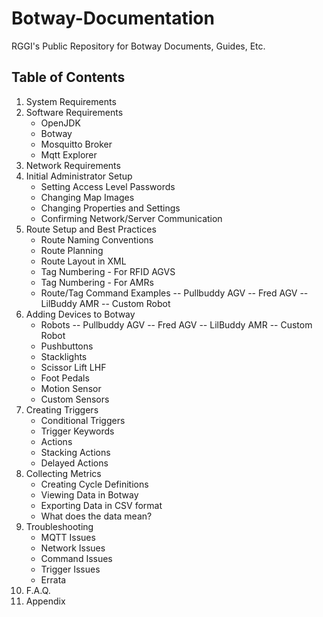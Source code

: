 # Botway-Documentation
 RGGI's Public Repository for Botway Documents, Guides, Etc.

## Table of Contents
 1. System Requirements
 2. Software Requirements
	- OpenJDK
	- Botway
	- Mosquitto Broker
	- Mqtt Explorer
 3. Network Requirements
 4. Initial Administrator Setup
	- Setting Access Level Passwords
	- Changing Map Images
	- Changing Properties and Settings
	- Confirming Network/Server Communication
 5. Route Setup and Best Practices
	- Route Naming Conventions
	- Route Planning
	- Route Layout in XML
	- Tag Numbering - For RFID AGVS
	- Tag Numbering - For AMRs
	- Route/Tag Command Examples
		-- Pullbuddy AGV
		-- Fred AGV
		-- LilBuddy AMR
		-- Custom Robot
 6. Adding Devices to Botway
	- Robots
		-- Pullbuddy AGV
		-- Fred AGV
		-- LilBuddy AMR
		-- Custom Robot
	- Pushbuttons
	- Stacklights
	- Scissor Lift LHF
	- Foot Pedals
	- Motion Sensor
	- Custom Sensors
 7. Creating Triggers
	- Conditional Triggers
	- Trigger Keywords
	- Actions
	- Stacking Actions
	- Delayed Actions
 8. Collecting Metrics
	- Creating Cycle Definitions
	- Viewing Data in Botway
	- Exporting Data in CSV format
	- What does the data mean?
 9. Troubleshooting
	- MQTT Issues
	- Network Issues
	- Command Issues
	- Trigger Issues
	- Errata
 10. F.A.Q.
 11. Appendix
 
